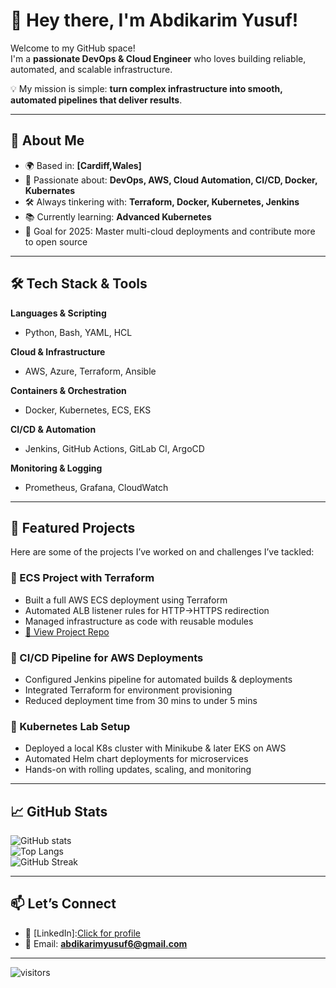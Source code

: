 # 👋 Hey there, I'm Abdikarim Yusuf!

Welcome to my GitHub space!  
I'm a **passionate DevOps & Cloud Engineer** who loves building reliable, automated, and scalable infrastructure.  

💡 My mission is simple: **turn complex infrastructure into smooth, automated pipelines that deliver results**.

---

## 🚀 About Me
- 🌍 Based in: **[Cardiff,Wales]**
- 💼 Passionate about: **DevOps, AWS, Cloud Automation, CI/CD, Docker, Kubernates**
- 🛠 Always tinkering with: **Terraform, Docker, Kubernetes, Jenkins**
- 📚 Currently learning: **Advanced Kubernetes**
- 🎯 Goal for 2025: Master multi-cloud deployments and contribute more to open source

---

## 🛠 Tech Stack & Tools
**Languages & Scripting**
- Python, Bash, YAML, HCL

**Cloud & Infrastructure**
- AWS, Azure, Terraform, Ansible

**Containers & Orchestration**
- Docker, Kubernetes, ECS, EKS

**CI/CD & Automation**
- Jenkins, GitHub Actions, GitLab CI, ArgoCD

**Monitoring & Logging**
- Prometheus, Grafana, CloudWatch

---

## 📂 Featured Projects
Here are some of the projects I’ve worked on and challenges I’ve tackled:

### 🔹 ECS Project with Terraform
- Built a full AWS ECS deployment using Terraform  
- Automated ALB listener rules for HTTP→HTTPS redirection  
- Managed infrastructure as code with reusable modules  
- [🔗 View Project Repo](https://github.com/abdikarimyusuf/ecs-project)

### 🔹 CI/CD Pipeline for AWS Deployments
- Configured Jenkins pipeline for automated builds & deployments  
- Integrated Terraform for environment provisioning  
- Reduced deployment time from 30 mins to under 5 mins  

### 🔹 Kubernetes Lab Setup
- Deployed a local K8s cluster with Minikube & later EKS on AWS  
- Automated Helm chart deployments for microservices  
- Hands-on with rolling updates, scaling, and monitoring  

---

## 📈 GitHub Stats
![GitHub stats](https://github-readme-stats.vercel.app/api?username=abdikarimyusuf&show_icons=true&theme=tokyonight)  
![Top Langs](https://github-readme-stats.vercel.app/api/top-langs/?username=abdikarimyusuf&layout=compact&theme=tokyonight)  
![GitHub Streak](https://github-readme-streak-stats.herokuapp.com/?user=abdikarimyusuf&theme=tokyonight)

---

## 📫 Let’s Connect
- 💼 [LinkedIn]:[Click for profile](https://www.linkedin.com/in/abdikarim-yusuf-2177b7185/)
- 📧 Email: **abdikarimyusuf6@gmail.com**

---

![visitors](https://visitor-badge.glitch.me/badge?page_id=abdikarimyusuf)
